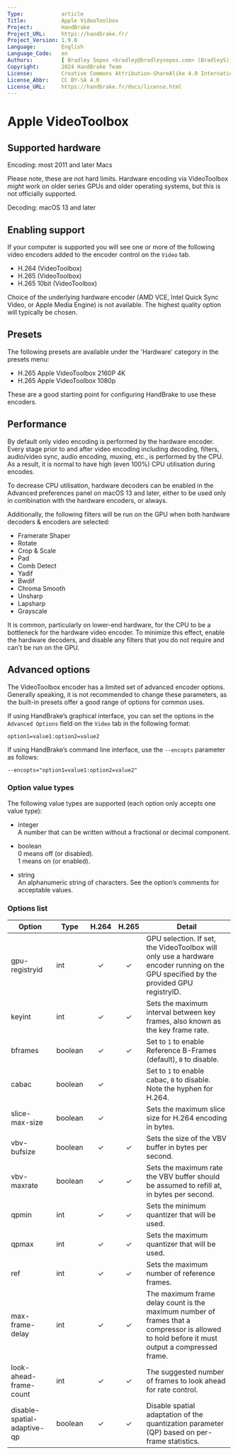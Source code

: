 ```yaml
---
Type:            article
Title:           Apple VideoToolbox
Project:         HandBrake
Project_URL:     https://handbrake.fr/
Project_Version: 1.9.0
Language:        English
Language_Code:   en
Authors:         [ Bradley Sepos <bradley@bradleysepos.com> (BradleyS), Scott (s55) ]
Copyright:       2024 HandBrake Team
License:         Creative Commons Attribution-ShareAlike 4.0 International
License_Abbr:    CC BY-SA 4.0
License_URL:     https://handbrake.fr/docs/license.html
---
```


Apple VideoToolbox
==================

## Supported hardware

Encoding: most 2011 and later Macs

Please note, these are not hard limits. Hardware encoding via VideoToolbox *might* work on older series GPUs and older operating systems, but this is not officially supported.

Decoding: macOS 13 and later

## Enabling support

If your computer is supported you will see one or more of the following video encoders added to the encoder control on the `Video` tab.

- H.264 (VideoToolbox)
- H.265 (VideoToolbox)
- H.265 10bit (VideoToolbox)

Choice of the underlying hardware encoder (AMD VCE, Intel Quick Sync Video, or Apple Media Engine) is not available. The highest quality option will typically be chosen.

## Presets

The following presets are available under the 'Hardware' category in the presets menu:

- H.265 Apple VideoToolbox 2160P 4K
- H.265 Apple VideoToolbox 1080p

These are a good starting point for configuring HandBrake to use these encoders.

## Performance

By default only video encoding is performed by the hardware encoder. Every stage prior to and after video encoding including decoding, filters, audio/video sync, audio encoding, muxing, etc., is performed by the CPU. As a result, it is normal to have high (even 100%) CPU utilisation during encodes.

To decrease CPU utilisation, hardware decoders can be enabled in the Advanced preferences panel on macOS 13 and later, either to be used only in combination with the hardware encoders, or always.

Additionally, the following filters will be run on the GPU when both hardware decoders & encoders are selected:

- Framerate Shaper
- Rotate
- Crop & Scale
- Pad
- Comb Detect
- Yadif
- Bwdif
- Chroma Smooth
- Unsharp
- Lapsharp
- Grayscale

It is common, particularly on lower-end hardware, for the CPU to be a bottleneck for the hardware video encoder. To minimize this effect, enable the hardware decoders, and disable any filters that you do not require and can't be run on the GPU.

## Advanced options

The VideoToolbox encoder has a limited set of advanced encoder options. Generally speaking, it is not recommended to change these parameters, as the built-in presets offer a good range of options for common uses.

If using HandBrake’s graphical interface, you can set the options in the `Advanced Options` field on the `Video` tab in the following format:

    option1=value1:option2=value2
    
If using HandBrake’s command line interface, use the `--encopts` parameter as follows:

    --encopts="option1=value1:option2=value2"

### Option value types

The following value types are supported (each option only accepts one value type):

- integer  
  A number that can be written without a fractional or decimal component.

- boolean  
  0 means off (or disabled).  
  1 means on (or enabled).
 
- string  
  An alphanumeric string of characters. See the option’s comments for acceptable values.

### Options list

| Option                      | Type        | H.264 | H.265 | Detail                                                                                                    |
|-----------------------------|-------------|:-----:|:-----:|-----------------------------------------------------------------------------------------------------------|
| gpu-registryid              | int         |   ✓   |   ✓   | GPU selection. If set, the VideoToolbox will only use a hardware encoder running on the GPU specified by the provided GPU registryID. |
| keyint                      | int         |   ✓   |   ✓   | Sets the maximum interval between key frames, also known as the key frame rate.                           |
| bframes                     | boolean     |   ✓   |   ✓   | Set to `1` to enable Reference B-Frames (default), `0` to disable.                                        |
| cabac                       | boolean     |   ✓   |       | Set to `1` to enable cabac, `0` to disable. Note the hyphen for H.264.                                    |
| slice-max-size              | boolean     |   ✓   |       | Sets the maximum slice size for H.264 encoding in bytes.                                                  |
| vbv-bufsize                 | boolean     |   ✓   |   ✓   | Sets the size of the VBV buffer in bytes per second.                                                      |
| vbv-maxrate                 | boolean     |   ✓   |   ✓   | Sets the maximum rate the VBV buffer should be assumed to refill at, in bytes per second.                 |
| qpmin                       | int         |   ✓   |   ✓   | Sets the minimum quantizer that will be used.                                                             |
| qpmax                       | int         |   ✓   |   ✓   | Sets the maximum quantizer that will be used.                                                             |
| ref                         | int         |   ✓   |   ✓   | Sets the maximum number of reference frames.                                                              |
| max-frame-delay             | int         |   ✓   |   ✓   | The maximum frame delay count is the maximum number of frames that a compressor is allowed to hold before it must output a compressed frame. |
| look-ahead-frame-count      | int         |   ✓   |   ✓   | The suggested number of frames to look ahead for rate control.                                            |
| disable-spatial-adaptive-qp | boolean     |   ✓   |   ✓   | Disable spatial adaptation of the quantization parameter (QP) based on per-frame statistics.              |
